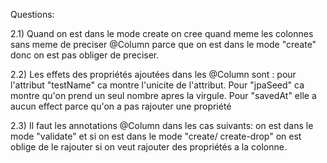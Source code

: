 Questions:

2.1) Quand on est dans le mode create on cree quand meme les colonnes sans meme de preciser @Column parce que on est dans le mode "create" donc on est pas obliger de preciser.

2.2) Les effets des propriétés ajoutées dans les @Column sont : pour l'attribut "testName" ca montre l'unicite de l'attribut. Pour "jpaSeed" ca montre qu'on prend un seul nombre apres la virgule. Pour "savedAt" elle a aucun effect parce qu'on a pas rajouter une propriété

2.3) Il faut les annotations @Column dans les cas suivants: on est dans le mode "validate" et si on est dans le mode "create/ create-drop" on est oblige de le rajouter si on veut rajouter des propriétés a la colonne.